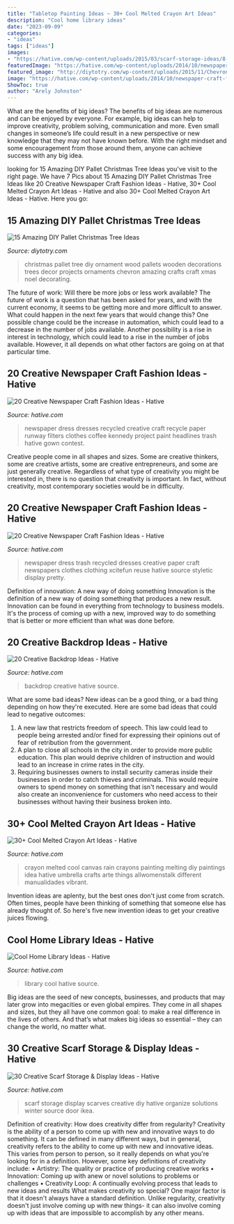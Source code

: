 ```yaml
---
title: "Tabletop Painting Ideas ~ 30+ Cool Melted Crayon Art Ideas"
description: "Cool home library ideas"
date: "2023-09-09"
categories:
- "ideas"
tags: ["ideas"]
images:
- "https://hative.com/wp-content/uploads/2015/03/scarf-storage-ideas/8-creative-scarf-storage-and-display-ideas.jpg"
featuredImage: "https://hative.com/wp-content/uploads/2014/10/newspaper-craft-fashion-ideas/8-creative-newspaper-craft-fashion-ideas.jpg"
featured_image: "http://diytotry.com/wp-content/uploads/2015/11/Chevron-Pallet-Ornament-Christmas-Tree.jpg"
image: "https://hative.com/wp-content/uploads/2014/10/newspaper-craft-fashion-ideas/8-creative-newspaper-craft-fashion-ideas.jpg"
ShowToc: true
author: "Arely Johnston"
---
```



What are the benefits of big ideas?
The benefits of big ideas are numerous and can be enjoyed by everyone. For example, big ideas can help to improve creativity, problem solving, communication and more. Even small changes in someone’s life could result in a new perspective or new knowledge that they may not have known before. With the right mindset and some encouragement from those around them, anyone can achieve success with any big idea.

	

		
looking for 15 Amazing DIY Pallet Christmas Tree Ideas you've visit to the right page. We have 7 Pics about 15 Amazing DIY Pallet Christmas Tree Ideas like 20 Creative Newspaper Craft Fashion Ideas - Hative, 30+ Cool Melted Crayon Art Ideas - Hative and also 30+ Cool Melted Crayon Art Ideas - Hative. Here you go:
		
    
## 15 Amazing DIY Pallet Christmas Tree Ideas

<img loading=lazy src="http://diytotry.com/wp-content/uploads/2015/11/Chevron-Pallet-Ornament-Christmas-Tree.jpg" onerror="this.onerror=null;this.src='https://tse2.mm.bing.net/th?id=OIP.jlfrpQb1zC0laMXh-tbq-gAAAA&amp;pid=15.1';" alt="15 Amazing DIY Pallet Christmas Tree Ideas">

_Source: diytotry.com_

>christmas pallet tree diy ornament wood pallets wooden decorations trees decor projects ornaments chevron amazing crafts craft xmas noel decorating. 

	

The future of work: Will there be more jobs or less work available?
The future of work is a question that has been asked for years, and with the current economy, it seems to be getting more and more difficult to answer. What could happen in the next few years that would change this? One possible change could be the increase in automation, which could lead to a decrease in the number of jobs available. Another possibility is a rise in interest in technology, which could lead to a rise in the number of jobs available. However, it all depends on what other factors are going on at that particular time.

    
## 20 Creative Newspaper Craft Fashion Ideas - Hative

<img loading=lazy src="https://hative.com/wp-content/uploads/2014/10/newspaper-craft-fashion-ideas/8-creative-newspaper-craft-fashion-ideas.jpg" onerror="this.onerror=null;this.src='https://tse2.mm.bing.net/th?id=OIP._4cEe71YtSgyf5UpctjbPQHaM-&amp;pid=15.1';" alt="20 Creative Newspaper Craft Fashion Ideas - Hative">

_Source: hative.com_

>newspaper dress dresses recycled creative craft recycle paper runway filters clothes coffee kennedy project paint headlines trash hative gown contest. 

	

Creative people come in all shapes and sizes. Some are creative thinkers, some are creative artists, some are creative entrepreneurs, and some are just generally creative. Regardless of what type of creativity you might be interested in, there is no question that creativity is important. In fact, without creativity, most contemporary societies would be in difficulty.

    
## 20 Creative Newspaper Craft Fashion Ideas - Hative

<img loading=lazy src="https://hative.com/wp-content/uploads/2014/10/newspaper-craft-fashion-ideas/15-creative-newspaper-craft-fashion-ideas.jpg" onerror="this.onerror=null;this.src='https://tse4.mm.bing.net/th?id=OIP.IejDamsUQNQSrqNCzMfXuQHaKo&amp;pid=15.1';" alt="20 Creative Newspaper Craft Fashion Ideas - Hative">

_Source: hative.com_

>newspaper dress trash recycled dresses creative paper craft newspapers clothes clothing xcitefun reuse hative source styletic display pretty. 

	

Definition of innovation: A new way of doing something
Innovation is the definition of a new way of doing something that produces a new result. Innovation can be found in everything from technology to business models. It's the process of coming up with a new, improved way to do something that is better or more efficient than what was done before.

    
## 20 Creative Backdrop Ideas - Hative

<img loading=lazy src="https://hative.com/wp-content/uploads/2014/12/backdrop-ideas/20-creative-backdrop-ideas.jpg" onerror="this.onerror=null;this.src='https://tse2.mm.bing.net/th?id=OIP.jiG54fCysxwlLFYdRHCYHQHaLI&amp;pid=15.1';" alt="20 Creative Backdrop Ideas - Hative">

_Source: hative.com_

>backdrop creative hative source. 

	

What are some bad ideas?
New ideas can be a good thing, or a bad thing depending on how they're executed. Here are some bad ideas that could lead to negative outcomes: 
1. A new law that restricts freedom of speech. This law could lead to people being arrested and/or fined for expressing their opinions out of fear of retribution from the government. 
2. A plan to close all schools in the city in order to provide more public education. This plan would deprive children of instruction and would lead to an increase in crime rates in the city. 
3. Requiring businesses owners to install security cameras inside their businesses in order to catch thieves and criminals. This would require owners to spend money on something that isn't necessary and would also create an inconvenience for customers who need access to their businesses without having their business broken into. 

    
## 30+ Cool Melted Crayon Art Ideas - Hative

<img loading=lazy src="https://hative.com/wp-content/uploads/2014/04/melted-crayon-art/13-love-in-rain.jpg" onerror="this.onerror=null;this.src='https://tse3.mm.bing.net/th?id=OIP.4u2mf1Mcwn6edmzJLByh0wHaJ6&amp;pid=15.1';" alt="30+ Cool Melted Crayon Art Ideas - Hative">

_Source: hative.com_

>crayon melted cool canvas rain crayons painting melting diy paintings idea hative umbrella crafts arte things allwomenstalk different manualidades vibrant. 

	

Invention ideas are aplenty, but the best ones don't just come from scratch. Often times, people have been thinking of something that someone else has already thought of. So here's five new invention ideas to get your creative juices flowing.

    
## Cool Home Library Ideas - Hative

<img loading=lazy src="https://hative.com/wp-content/uploads/2014/12/home-library-ideas/12-cool-home-library-ideas.jpg" onerror="this.onerror=null;this.src='https://tse4.mm.bing.net/th?id=OIP.2nVhM5U9xv3kS-5WJfDAmQHaKM&amp;pid=15.1';" alt="Cool Home Library Ideas - Hative">

_Source: hative.com_

>library cool hative source. 

	

Big ideas are the seed of new concepts, businesses, and products that may later grow into megacities or even global empires. They come in all shapes and sizes, but they all have one common goal: to make a real difference in the lives of others. And that’s what makes big ideas so essential – they can change the world, no matter what.

    
## 30 Creative Scarf Storage &amp; Display Ideas - Hative

<img loading=lazy src="https://hative.com/wp-content/uploads/2015/03/scarf-storage-ideas/8-creative-scarf-storage-and-display-ideas.jpg" onerror="this.onerror=null;this.src='https://tse1.mm.bing.net/th?id=OIP.VxtoHmT8yAsU2VGSO3clRwHaLG&amp;pid=15.1';" alt="30 Creative Scarf Storage &amp; Display Ideas - Hative">

_Source: hative.com_

>scarf storage display scarves creative diy hative organize solutions winter source door ikea. 

	

Definition of creativity: How does creativity differ from regularity?
Creativity is the ability of a person to come up with new and innovative ways to do something. It can be defined in many different ways, but in general, creativity refers to the ability to come up with new and innovative ideas. This varies from person to person, so it really depends on what you're looking for in a definition. However, some key definitions of creativity include: • Artistry: The quality or practice of producing creative works • Innovation: Coming up with anew or novel solutions to problems or challenges • Creativity Loop: A continually evolving process that leads to new ideas and results 
What makes creativity so special? One major factor is that it doesn't always have a standard definition. Unlike regularity, creativity doesn't just involve coming up with new things- it can also involve coming up with ideas that are impossible to accomplish by any other means.

